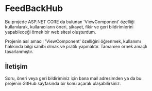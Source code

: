 # FeedBackHub

Bu projede ASP.NET CORE da bulunan 'ViewComponent' özelliği kullanılarak, kullanıcıların öneri, şikayet, fikir ve geri bildirimlerini yapabileceği örnek bir web sitesi oluşturdum.

Projenin asıl amacı; 'ViewComponent' özelliğini öğrenmek, kullanımı hakkında bilgi sahibi olmak ve pratik yapmaktır. Tamamen örnek amaçlı tasarlanmıştır.

## İletişim
Soru, öneri veya geri bildiriminiz için bana mail adresimden ya da bu projenin GitHub sayfasında bir konu açarak ulaşabilirsiniz.
